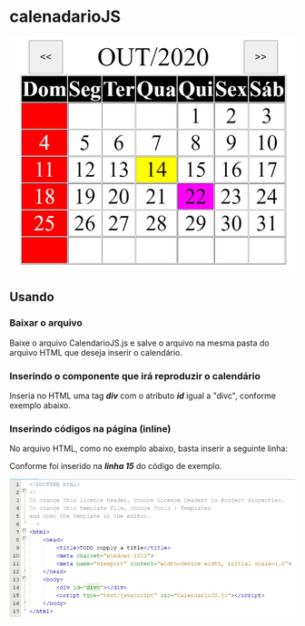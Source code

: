 # calenadarioJS

![Alt Text](Calendario.JPG)

## Usando

### Baixar o arquivo

Baixe o arquivo CalendarioJS.js e salve o arquivo na mesma pasta do arquivo HTML que deseja inserir o calendário.


### Inserindo o componente que irá reproduzir o calendário

Inseria no HTML uma tag ***div*** com o atributo ***id*** igual a "divc", conforme exemplo abaixo.

>> <div id="divc"></div>


### Inserindo códigos na página (inline)

No arquivo HTML, como no exemplo abaixo, basta inserir a seguinte linha:

>> <script type="text/javascript" src="https://raw.githubusercontent.com/kairiroberto/calenadarioJS/main/CalendarioJS.js"></script>

Conforme foi inserido na ***linha 15*** do código de exemplo.

![Alt Text](img0.JPG)
